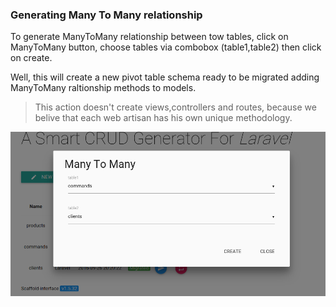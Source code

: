 ### Generating Many To Many relationship

To generate ManyToMany relationship between tow tables, click on ManyToMany button, choose tables via combobox (table1,table2) then click on create.

Well, this will create a new pivot table schema ready to be migrated adding ManyToMany raltionship methods to models.

> This action doesn't create views,controllers and routes, because we belive that each web artisan has his own unique methodology.

![doc7](../img/doc7.png)
